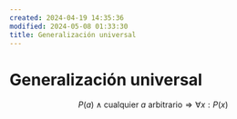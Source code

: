 ```yaml
---
created: 2024-04-19 14:35:36
modified: 2024-05-08 01:33:30
title: Generalización universal
---
```


# Generalización universal

$$P(a) \land \text{cualquier } a \text{ arbitrario} \Rightarrow \forall x: P(x)$$
